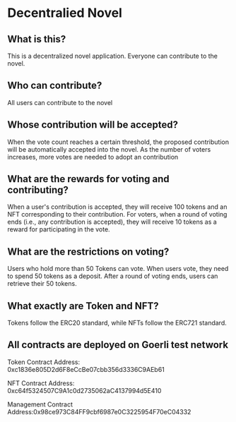 # Decentralied Novel

## What is this?

This is a decentralized novel application. Everyone can contribute to the novel.

## Who can contribute?

All users can contribute to the novel

## Whose contribution will be accepted?

When the vote count reaches a certain threshold, the proposed contribution will be automatically accepted into the novel. As the number of voters increases, more votes are needed to adopt an contribution

## What are the rewards for voting and contributing?

When a user's contribution is accepted, they will receive 100 tokens and an NFT corresponding to their contribution. For voters, when a round of voting ends (i.e., any contribution is accepted), they will receive 10 tokens as a reward for participating in the vote.

## What are the restrictions on voting?

Users who hold more than 50 Tokens can vote. When users vote, they need to spend 50 tokens as a deposit. After a round of voting ends, users can retrieve their 50 tokens.

## What exactly are Token and NFT?

Tokens follow the ERC20 standard, while NFTs follow the ERC721 standard.

## All contracts are deployed on Goerli test network

Token Contract Address: 0xc1836e805D2d6F8eCcBe07cbb356d3336C9AEb61

NFT Contract Address: 0xc64f5324507C9A1c0d2735062aC4137994d5E410

Management Contract Address:0x98ce973C84FF9cbf6987e0C3225954F70eC04332
